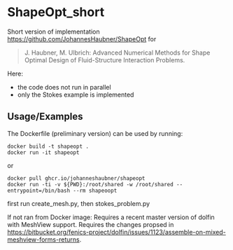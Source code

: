 # ShapeOpt_short

Short version of implementation https://github.com/JohannesHaubner/ShapeOpt for

>J. Haubner, M. Ulbrich: Advanced Numerical Methods for Shape Optimal Design of Fluid-Structure Interaction Problems.

Here:
- the code does not run in parallel
- only the Stokes example is implemented

## Usage/Examples

The Dockerfile (preliminary version) can be used by running:
```
docker build -t shapeopt .
docker run -it shapeopt
```
or
```
docker pull ghcr.io/johanneshaubner/shapeopt
docker run -ti -v ${PWD}:/root/shared -w /root/shared --entrypoint=/bin/bash --rm shapeoopt
```

first run create_mesh.py, then stokes_problem.py

If not ran from Docker image:
Requires a recent master version of dolfin with MeshView support. Requires the changes propsed in https://bitbucket.org/fenics-project/dolfin/issues/1123/assemble-on-mixed-meshview-forms-returns.
